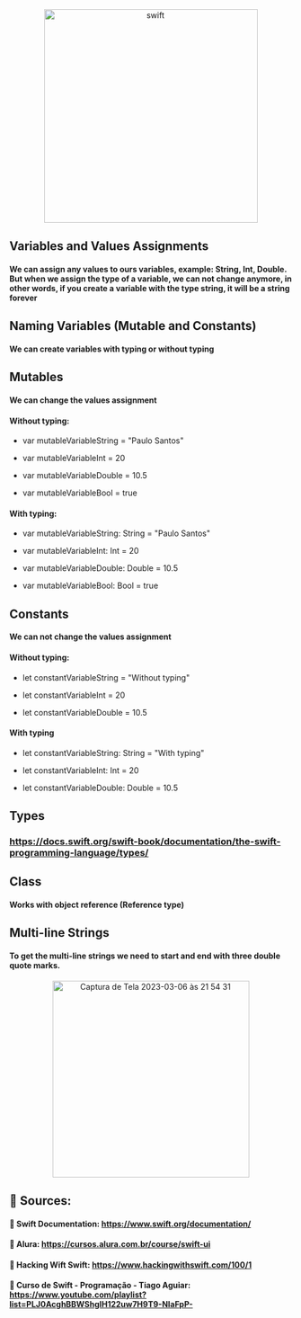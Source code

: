 <div align="center">
  <img align="center" alt="swift" src="https://img.shields.io/badge/Swift-orange?&logo=swift&logoColor=white" width="380">
</div>

## Variables and Values Assignments

#### We can assign any values to ours variables, example: String, Int, Double. But when we assign the type of a variable, we can not change anymore, in other words, if you create a variable with the type string, it will be a string forever

## Naming Variables (Mutable and Constants)

#### We can create variables with typing or without typing

## Mutables

#### We can change the values assignment

#### Without typing:

- var mutableVariableString = "Paulo Santos"

- var mutableVariableInt = 20

- var mutableVariableDouble = 10.5

- var mutableVariableBool = true

#### With typing:

- var mutableVariableString: String = "Paulo Santos"

- var mutableVariableInt: Int = 20

- var mutableVariableDouble: Double = 10.5

- var mutableVariableBool: Bool = true

## Constants

#### We can not change the values assignment

#### Without typing:

- let constantVariableString = "Without typing"

- let constantVariableInt = 20

- let constantVariableDouble = 10.5

#### With typing

- let constantVariableString: String = "With typing"

- let constantVariableInt: Int = 20

- let constantVariableDouble: Double = 10.5

## Types

### https://docs.swift.org/swift-book/documentation/the-swift-programming-language/types/

## Class

#### Works with object reference (Reference type)

## Multi-line Strings
#### To get the multi-line strings we need to start and end with three double quote marks.

<div align="center">
  <img width="350" alt="Captura de Tela 2023-03-06 às 21 54 31" src="https://user-images.githubusercontent.com/67521304/223291250-a84d8ae6-665a-41f5-b2b1-14c3f850aed5.png">
</div>


## :book: Sources: 

#### :notebook_with_decorative_cover: Swift Documentation: https://www.swift.org/documentation/

#### :blue_book: Alura: https://cursos.alura.com.br/course/swift-ui

#### :orange_book: Hacking Wift Swift: https://www.hackingwithswift.com/100/1

#### :closed_book: Curso de Swift - Programação - Tiago Aguiar: https://www.youtube.com/playlist?list=PLJ0AcghBBWShgIH122uw7H9T9-NIaFpP-
